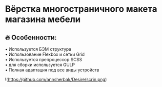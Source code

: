 # Вёрстка многостраничного макета магазина мебели <br/>

## 🔥 Особенности: <br/>
• Используется БЭМ структура <br/>
• Использование Flexbox и сетки Grid <br/>
• Используется препроцессор SCSS <br/>
• для сборки используется GULP <br/>
• Полная адаптация под все виды устройств <br/>
 
!(https://github.com/annsherbak/Desire/scrin.png)
